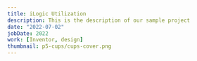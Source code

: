 ```yaml
---
title: iLogic Utilization
description: This is the description of our sample project
date: "2022-07-02"
jobDate: 2022
work: [Inventor, design]
thumbnail: p5-cups/cups-cover.png
---
```


